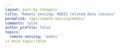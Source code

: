 ```yaml
---
layout: post-by-category
title: "Remote sensing: MODIS related data lessons"
permalink: tags/remote-sensing/modis/
comments: false
author_profile: false
topics:
  remote-sensing: 'modis'
is-main-topic:false
---
```

